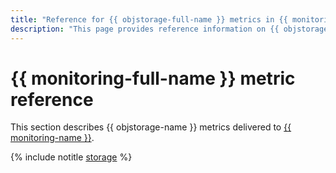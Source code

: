 ```yaml
---
title: "Reference for {{ objstorage-full-name }} metrics in {{ monitoring-full-name }}"
description: "This page provides reference information on {{ objstorage-name }} metrics delivered to {{ monitoring-full-name }}."
---
```


# {{ monitoring-full-name }} metric reference

This section describes {{ objstorage-name }} metrics delivered to [{{ monitoring-name }}](../monitoring/).

{% include notitle [storage](../_includes/monitoring/metrics-ref/storage.md) %}
